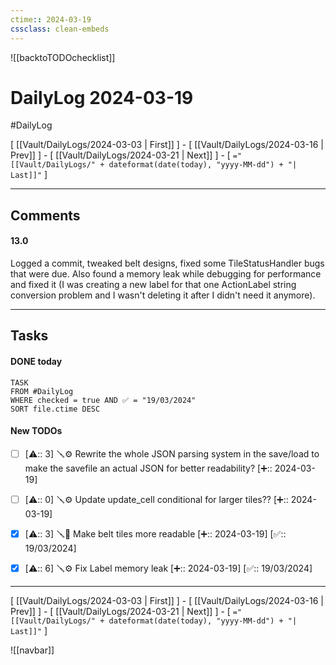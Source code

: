 ```yaml
---
ctime:: 2024-03-19
cssclass: clean-embeds
---
```

![[backtoTODOchecklist]]
# DailyLog 2024-03-19

#DailyLog

\[ [[Vault/DailyLogs/2024-03-03 | First]] \] - \[ [[Vault/DailyLogs/2024-03-16 | Prev]] \] - \[ [[Vault/DailyLogs/2024-03-21 | Next]] \] - \[ `="[[Vault/DailyLogs/" + dateformat(date(today), "yyyy-MM-dd") + "| Last]]"` \]

---

## Comments

#### 13.0

Logged a commit, tweaked belt designs, fixed some TileStatusHandler bugs that were due. Also found a memory leak while debugging for performance and fixed it (I was creating a new label for that one ActionLabel string conversion problem and I wasn't deleting it after I didn't need it anymore).



---

## Tasks
#### DONE today
```dataview
TASK
FROM #DailyLog
WHERE checked = true AND ✅ = "19/03/2024"
SORT file.ctime DESC
```


#### New TODOs
- [ ] [⚠️:: 3] 🪛⚙️ Rewrite the whole JSON parsing system in the save/load to make the savefile an actual JSON for better readability? [➕:: 2024-03-19]
- [ ] [⚠️:: 0] 🪛⚙️ Update update_cell conditional for larger tiles?? [➕:: 2024-03-19]
- [x] [⚠️:: 3] 🪛🎨 Make belt tiles more readable [➕:: 2024-03-19] [✅:: 19/03/2024]
- [x] [⚠️:: 6] 🪛⚙️ Fix Label memory leak [➕:: 2024-03-19] [✅:: 19/03/2024]



---

\[ [[Vault/DailyLogs/2024-03-03 | First]] \] - \[ [[Vault/DailyLogs/2024-03-16 | Prev]] \] - \[ [[Vault/DailyLogs/2024-03-21 | Next]] \] - \[ `="[[Vault/DailyLogs/" + dateformat(date(today), "yyyy-MM-dd") + "| Last]]"` \]

![[navbar]]



